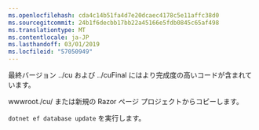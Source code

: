 ```yaml
---
ms.openlocfilehash: cda4c14b51fa4d7e20dcaec4178c5e11affc38d0
ms.sourcegitcommit: 24b1f6decbb17bb22a45166e5fdb0845c65af498
ms.translationtype: MT
ms.contentlocale: ja-JP
ms.lasthandoff: 03/01/2019
ms.locfileid: "57050949"
---
```

最終バージョン ../cu および ../cuFinal にはより完成度の高いコードが含まれています。

wwwroot./cu/ または新規の Razor ページ プロジェクトからコピーします。

`dotnet ef database update` を実行します。

